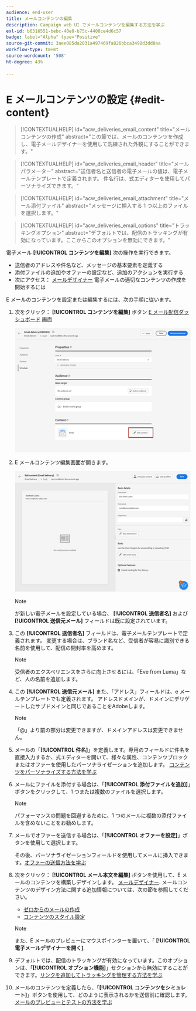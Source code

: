 ```yaml
---
audience: end-user
title: メールコンテンツの編集
description: Campaign web UI でメールコンテンツを編集する方法を学ぶ
exl-id: b6316551-bebc-40e0-b75c-4408ce4d6c57
badge: label="Alpha" type="Positive"
source-git-commit: 3aee085da2031a497469fa826bbca3498d3dd0aa
workflow-type: tm+mt
source-wordcount: '508'
ht-degree: 43%

---
```


# E メールコンテンツの設定 {#edit-content}

>[!CONTEXTUALHELP]
>id="acw_deliveries_email_content"
>title="メールコンテンツの作成"
>abstract="この節では、メールのコンテンツを作成し、電子メールデザイナーを使用して洗練された外観にすることができます。"

>[!CONTEXTUALHELP]
>id="acw_deliveries_email_header"
>title="メールパラメーター"
>abstract="送信者名と送信者の電子メールの値は、電子メールテンプレートで定義されます。 件名行は、式エディターを使用してパーソナライズできます。"

>[!CONTEXTUALHELP]
>id="acw_deliveries_email_attachment"
>title="メール添付ファイル"
>abstract="メッセージに挿入する 1 つ以上のファイルを選択します。"

>[!CONTEXTUALHELP]
>id="acw_deliveries_email_options"
>title="トラッキングオプション"
>abstract="デフォルトでは、配信のトラッキングが有効になっています。ここからこのオプションを無効にできます。"

電子メール **[!UICONTROL コンテンツを編集]** 次の操作を実行できます。
* 送信者のアドレスや件名など、メッセージの基本要素を定義する
* 添付ファイルの追加やオファーの設定など、追加のアクションを実行する
* 次にアクセス： [メールデザイナー](get-started-email-designer.md#start-authoring) 電子メールの適切なコンテンツの作成を開始するには

E メールのコンテンツを設定または編集するには、次の手順に従います。

1. 次をクリック： **[!UICONTROL コンテンツを編集]** ボタン [E メール配信ダッシュボード](../email/create-email.md) 画面

   ![](assets/email-edit-content-button.png)

1. E メールコンテンツ編集画面が開きます。

   ![](assets/email-edit-content-dashboard.png)

   >[!NOTE]
   >
   >が新しい電子メールを設定している場合、 **[!UICONTROL 送信者名]** および **[!UICONTROL 送信元メール]** フィールドは既に設定されています。

1. この **[!UICONTROL 送信者名]** フィールドは、電子メールテンプレートで定義されます。 変更する場合は、ブランド名など、受信者が容易に識別できる名前を使用して、配信の開封率を高めます。

   >[!NOTE]
   >
   >受信者のエクスペリエンスをさらに向上させるには、「Eve from Luma」など、人の名前を追加します。

1. この **[!UICONTROL 送信元メール]** また、「アドレス」フィールドは、e メールテンプレートでも定義されます。 アドレスドメインが、ドメインにデリゲートしたサブドメインと同じであることをAdobeします。

   >[!NOTE]
   >
   >「@」より前の部分は変更できますが、ドメインアドレスは変更できません。

   <!--In the Reply address text fields, the sender's address is used by default for replies. However, Adobe recommends using an existing real address such as your brand's customer care. In this case, if a recipient sends a reply, the customer care will be able to handle it.-->

1. メールの「**[!UICONTROL 件名]**」を定義します。専用のフィールドに件名を直接入力するか、式エディターを開いて、様々な属性、コンテンツブロックまたはオファーを使用したパーソナライゼーションを追加します。 [コンテンツをパーソナライズする方法を学ぶ](../personalization/personalize.md)

1. メールにファイルを添付する場合は、「**[!UICONTROL 添付ファイルを追加]**」ボタンをクリックして、1 つまたは複数のファイルを選択します。

   >[!NOTE]
   >
   >    パフォーマンスの問題を回避するために、1 つのメールに複数の添付ファイルを含めないことをお勧めします。

   <!--limitation on size + number of files?-->

1. メールでオファーを送信する場合は、「**[!UICONTROL オファーを設定]**」ボタンを使用して選択します。

   その後、パーソナライゼーションフィールドを使用してメールに挿入できます。[オファーの送信方法を学ぶ](offers.md)

1. 次をクリック： **[!UICONTROL メール本文を編集]** ボタンを使用して、E メールのコンテンツを構築しデザインします。 [メールデザイナー](#start-authoring). メールコンテンツのデザイン方法に関する追加情報については、次の節を参照してください。

   * [ゼロからのメールの作成](create-email-content.md)
   * [コンテンツのスタイル設定](get-started-email-style.md)

   >[!NOTE]
   >
   >また、E メールのプレビューにマウスポインターを置いて、「 **[!UICONTROL 電子メールデザイナーを開く]**.

1. デフォルトでは、配信のトラッキングが有効になっています。このオプションは、「**[!UICONTROL オプション機能]**」セクションから無効にすることができます。[リンクを追加してトラッキングを管理する方法を学ぶ](message-tracking.md)

1. メールのコンテンツを定義したら、「**[!UICONTROL コンテンツをシミュレート]**」ボタンを使用して、どのように表示されるかを送信前に確認します。[メールのプレビューとテストの方法を学ぶ](../preview-test/preview-test.md)

